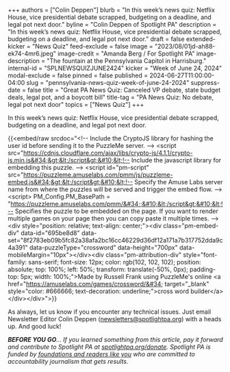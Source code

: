 +++
authors = ["Colin Deppen"]
blurb = "In this week’s news quiz: Netflix House, vice presidential debate scrapped, budgeting on a deadline, and legal pot next door."
byline = "Colin Deppen of Spotlight PA"
description = "In this week’s news quiz: Netflix House, vice presidential debate scrapped, budgeting on a deadline, and legal pot next door."
draft = false
extended-kicker = "News Quiz"
feed-exclude = false
image = "2023/08/01jd-ah88-ek74-4mr6.jpeg"
image-credit = "Amanda Berg / For Spotlight PA"
image-description = "The fountain at the Pennsylvania Capitol in Harrisburg."
internal-id = "SPLNEWSQUIZJUNE2424"
kicker = "Week of June 24, 2024"
modal-exclude = false
pinned = false
published = 2024-06-27T11:00:00-04:00
slug = "pennsylvania-news-quiz-week-of-june-24-2024"
suppress-date = false
title = "Great PA News Quiz: Canceled VP debate, state budget deals, legal pot, and a boycott bill"
title-tag = "PA News Quiz: No debate, legal pot next door"
topics = ["News Quiz"]
+++

In this week’s news quiz: Netflix House, vice presidential debate scrapped, budgeting on a deadline, and legal pot next door.

{{<embed/raw srcdoc="&lt;!-- Include the CryptoJS library for hashing the user id before sending it to the PuzzleMe server. --&gt;&#10;&lt;script src=&#34;https://cdnjs.cloudflare.com/ajax/libs/crypto-js/4.1.1/crypto-js.min.js&#34;&gt;&lt;/script&gt;&#10;&lt;!-- Include the javascript library for embedding this puzzle. --&gt;&#10;&lt;script id=&#34;pm-script&#34; src=&#34;https://puzzleme.amuselabs.com/pmm/js/puzzleme-embed.js&#34;&gt;&lt;/script&gt;&#10;&lt;!-- Specify the Amuse Labs server name from where the puzzles will be served and trigger the embed flow. --&gt;&#10;&lt;script&gt;&#10;    PM_Config.PM_BasePath = &#34;https://puzzleme.amuselabs.com/pmm/&#34;;&#10;&lt;/script&gt;&#10;&lt;!-- Specifies the puzzle to be embedded on the page. If you want to render multiple games on your page then you can copy paste it multiple times. --&gt;&#10;&lt;div style=&#34;position: relative; text-align: center;&#34;&gt;&lt;div class=&#34;pm-embed-div&#34; data-id=&#34;695be8d8&#34; data-set=&#34;8f2783eb09b5fc82a38afa2bc16cc46229d36df12a171a7b317752dda9c4a391&#34; data-puzzleType=&#34;crossword&#34; data-height=&#34;700px&#34; data-mobileMargin=&#34;10px&#34;&gt;&lt;/div&gt;&lt;div class=&#34;pm-attribution-div&#34; style=&#34;font-family: sans-serif; font-size: 12px; color: rgb(102, 102, 102); position: absolute; top: 100%; left: 50%; transform: translate(-50%, 0px); padding-top: 5px; width: 100%;&#34;&gt;Made by   Russell Frank   using PuzzleMe&#39;s online &lt;a href=&#34;https://amuselabs.com/games/crossword/&#34; target=&#34;_blank&#34; style=&#34;color: #666666; text-decoration: underline;&#34;&gt;cross word builder&lt;/a&gt;&lt;/div&gt;&lt;/div&gt;">}}

As always, let us know if you encounter any technical issues. Just email Newsletter Editor Colin Deppen (newsletters@spotlightpa.org) with a heads up. And good luck!

<strong><em>BEFORE YOU GO</em></strong><em>… If you learned something from this article, pay it forward and contribute to Spotlight PA at </em><a href="http://spotlightpa.org/donate"><em>spotlightpa.org/donate</em></a><em>. Spotlight PA is funded by </em><a href="https://www.spotlightpa.org/support"><em>foundations and readers like you</em></a><em> who are committed to accountability journalism that gets results.</em>

